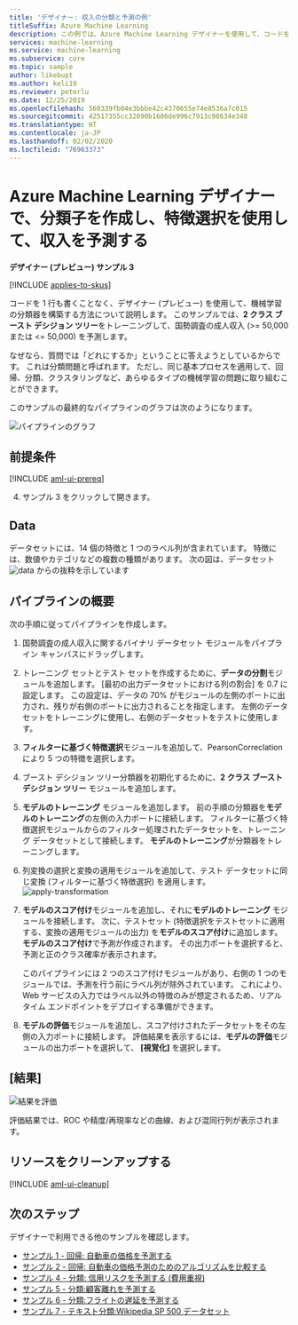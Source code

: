 ```yaml
---
title: 'デザイナー: 収入の分類と予測の例'
titleSuffix: Azure Machine Learning
description: この例では、Azure Machine Learning デザイナーを使用して、コードを書かずに分類子を構築し、収入を予測します。
services: machine-learning
ms.service: machine-learning
ms.subservice: core
ms.topic: sample
author: likebupt
ms.author: keli19
ms.reviewer: peterlu
ms.date: 12/25/2019
ms.openlocfilehash: 560339fb04e3bbbe42c4370655e74e8536a7c015
ms.sourcegitcommit: 42517355cc32890b1686de996c7913c98634e348
ms.translationtype: HT
ms.contentlocale: ja-JP
ms.lasthandoff: 02/02/2020
ms.locfileid: "76963373"
---
```

# <a name="build-a-classifier--use-feature-selection-to-predict-income-with-azure-machine-learning-designer"></a>Azure Machine Learning デザイナーで、分類子を作成し、特徴選択を使用して、収入を予測する

**デザイナー (プレビュー) サンプル 3**

[!INCLUDE [applies-to-skus](../../includes/aml-applies-to-enterprise-sku.md)]

コードを 1 行も書くことなく、デザイナー (プレビュー) を使用して、機械学習の分類器を構築する方法について説明します。 このサンプルでは、**2 クラス ブースト デシジョン ツリー**をトレーニングして、国勢調査の成人収入 (>= 50,000 または <= 50,000) を予測します。

なぜなら、質問では「どれにするか」ということに答えようとしているからです。 これは分類問題と呼ばれます。 ただし、同じ基本プロセスを適用して、回帰、分類、クラスタリングなど、あらゆるタイプの機械学習の問題に取り組むことができます。

このサンプルの最終的なパイプラインのグラフは次のようになります。

![パイプラインのグラフ](./media/how-to-designer-sample-classification-predict-income/overall-graph.png)

## <a name="prerequisites"></a>前提条件

[!INCLUDE [aml-ui-prereq](../../includes/aml-ui-prereq.md)]

4. サンプル 3 をクリックして開きます。



## <a name="data"></a>Data

データセットには、14 個の特徴と 1 つのラベル列が含まれています。 特徴には、数値やカテゴリなどの複数の種類があります。 次の図は、データセット ![data](media/how-to-designer-sample-classification-predict-income/sample3-dataset-1225.png) からの抜粋を示しています



## <a name="pipeline-summary"></a>パイプラインの概要

次の手順に従ってパイプラインを作成します。

1. 国勢調査の成人収入に関するバイナリ データセット モジュールをパイプライン キャンバスにドラッグします。
1. トレーニング セットとテスト セットを作成するために、**データの分割**モジュールを追加します。 [最初の出力データセットにおける列の割合] を 0.7 に設定します。 この設定は、データの 70% がモジュールの左側のポートに出力され、残りが右側のポートに出力されることを指定します。 左側のデータセットをトレーニングに使用し、右側のデータセットをテストに使用します。
1. **フィルターに基づく特徴選択**モジュールを追加して、PearsonCorreclation により 5 つの特徴を選択します。 
1. ブースト デシジョン ツリー分類器を初期化するために、**2 クラス ブースト デシジョン ツリー** モジュールを追加します。
1. **モデルのトレーニング** モジュールを追加します。 前の手順の分類器を**モデルのトレーニング**の左側の入力ポートに接続します。 フィルターに基づく特徴選択モジュールからのフィルター処理されたデータセットを、トレーニング データセットとして接続します。  **モデルのトレーニング**が分類器をトレーニングします。
1. 列変換の選択と変換の適用モジュールを追加して、テスト データセットに同じ変換 (フィルターに基づく特徴選択) を適用します。
![apply-transformation](./media/how-to-designer-sample-classification-predict-income/transformation.png)
1. **モデルのスコア付け**モジュールを追加し、それに**モデルのトレーニング** モジュールを接続します。 次に、テストセット (特徴選択をテストセットに適用する、変換の適用モジュールの出力) を**モデルのスコア付け**に追加します。 **モデルのスコア付け**で予測が作成されます。 その出力ポートを選択すると、予測と正のクラス確率が表示されます。


    このパイプラインには 2 つのスコア付けモジュールがあり、右側の 1 つのモジュールでは、予測を行う前にラベル列が除外されています。 これにより、Web サービスの入力ではラベル以外の特徴のみが想定されるため、リアルタイム エンドポイントをデプロイする準備ができます。 

1. **モデルの評価**モジュールを追加し、スコア付けされたデータセットをその左側の入力ポートに接続します。 評価結果を表示するには、**モデルの評価**モジュールの出力ポートを選択して、 **[視覚化]** を選択します。

## <a name="results"></a>[結果]

![結果を評価](media/how-to-designer-sample-classification-predict-income/sample3-evaluate-1225.png)

評価結果では、ROC や精度/再現率などの曲線、および混同行列が表示されます。 

## <a name="clean-up-resources"></a>リソースをクリーンアップする

[!INCLUDE [aml-ui-cleanup](../../includes/aml-ui-cleanup.md)]

## <a name="next-steps"></a>次のステップ

デザイナーで利用できる他のサンプルを確認します。

- [サンプル 1 - 回帰: 自動車の価格を予測する](how-to-designer-sample-regression-automobile-price-basic.md)
- [サンプル 2 - 回帰: 自動車の価格予測のためのアルゴリズムを比較する](how-to-designer-sample-regression-automobile-price-compare-algorithms.md)
- [サンプル 4 - 分類: 信用リスクを予測する (費用重視)](how-to-designer-sample-classification-credit-risk-cost-sensitive.md)
- [サンプル 5 - 分類:顧客離れを予測する](how-to-designer-sample-classification-churn.md)
- [サンプル 6 - 分類:フライトの遅延を予測する](how-to-designer-sample-classification-flight-delay.md)
- [サンプル 7 - テキスト分類:Wikipedia SP 500 データセット](how-to-designer-sample-text-classification.md)
